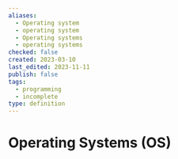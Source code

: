 ```yaml
---
aliases:
  - Operating system
  - operating system
  - Operating systems
  - operating systems
checked: false
created: 2023-03-10
last_edited: 2023-11-11
publish: false
tags:
  - programming
  - incomplete
type: definition
---
```

# Operating Systems (OS)
